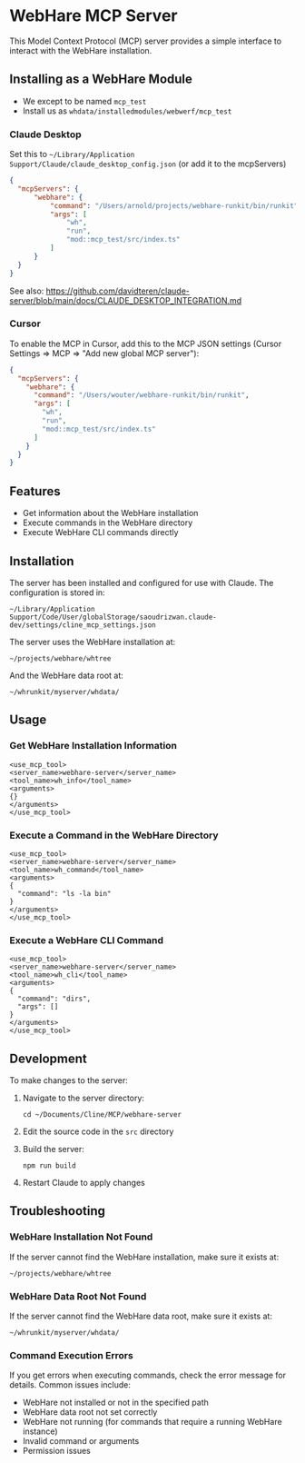 # WebHare MCP Server

This Model Context Protocol (MCP) server provides a simple interface to interact with the WebHare installation.

## Installing as a WebHare Module
- We except to be named `mcp_test`
- Install us as `whdata/installedmodules/webwerf/mcp_test`

### Claude Desktop

Set this to `~/Library/Application Support/Claude/claude_desktop_config.json` (or add it to the mcpServers)

```json
{
  "mcpServers": {
      "webhare": {
          "command": "/Users/arnold/projects/webhare-runkit/bin/runkit",
          "args": [
              "wh",
              "run",
              "mod::mcp_test/src/index.ts"
          ]
      }
  }
}
```

See also: https://github.com/davidteren/claude-server/blob/main/docs/CLAUDE_DESKTOP_INTEGRATION.md

### Cursor

To enable the MCP in Cursor, add this to the MCP JSON settings (Cursor Settings => MCP => "Add new global MCP server"):

```json
{
  "mcpServers": {
    "webhare": {
      "command": "/Users/wouter/webhare-runkit/bin/runkit",
      "args": [
        "wh",
        "run",
        "mod::mcp_test/src/index.ts"
      ]
    }
  }
}
```

## Features

- Get information about the WebHare installation
- Execute commands in the WebHare directory
- Execute WebHare CLI commands directly

## Installation

The server has been installed and configured for use with Claude. The configuration is stored in:
```
~/Library/Application Support/Code/User/globalStorage/saoudrizwan.claude-dev/settings/cline_mcp_settings.json
```

The server uses the WebHare installation at:
```
~/projects/webhare/whtree
```

And the WebHare data root at:
```
~/whrunkit/myserver/whdata/
```

## Usage

### Get WebHare Installation Information

```
<use_mcp_tool>
<server_name>webhare-server</server_name>
<tool_name>wh_info</tool_name>
<arguments>
{}
</arguments>
</use_mcp_tool>
```

### Execute a Command in the WebHare Directory

```
<use_mcp_tool>
<server_name>webhare-server</server_name>
<tool_name>wh_command</tool_name>
<arguments>
{
  "command": "ls -la bin"
}
</arguments>
</use_mcp_tool>
```

### Execute a WebHare CLI Command

```
<use_mcp_tool>
<server_name>webhare-server</server_name>
<tool_name>wh_cli</tool_name>
<arguments>
{
  "command": "dirs",
  "args": []
}
</arguments>
</use_mcp_tool>
```

## Development

To make changes to the server:

1. Navigate to the server directory:
   ```
   cd ~/Documents/Cline/MCP/webhare-server
   ```

2. Edit the source code in the `src` directory

3. Build the server:
   ```
   npm run build
   ```

4. Restart Claude to apply changes

## Troubleshooting

### WebHare Installation Not Found

If the server cannot find the WebHare installation, make sure it exists at:
```
~/projects/webhare/whtree
```

### WebHare Data Root Not Found

If the server cannot find the WebHare data root, make sure it exists at:
```
~/whrunkit/myserver/whdata/
```

### Command Execution Errors

If you get errors when executing commands, check the error message for details. Common issues include:

- WebHare not installed or not in the specified path
- WebHare data root not set correctly
- WebHare not running (for commands that require a running WebHare instance)
- Invalid command or arguments
- Permission issues
